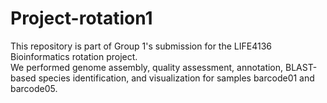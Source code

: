 # Project-rotation1

This repository is part of Group 1's submission for the LIFE4136 Bioinformatics rotation project.  
We performed genome assembly, quality assessment, annotation, BLAST-based species identification, and visualization for samples barcode01 and barcode05.
